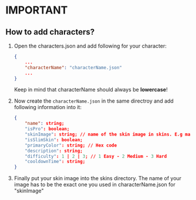 # IMPORTANT

## How to add characters?

1.
    Open the characters.json and add following for your character:
    ```json
    {
        ...
        "characterName": "characterName.json"
        ...
    }
    ```
    Keep in mind that characterName should always be **lowercase**!

2.
    Now create the `characterName.json` in the same directroy and add following information into it:
    ```json
    {
        "name": string;
        "isPro": boolean;
        "skinImage": string; // name of the skin image in skins. E.g mario.png
        "isSlimSkin": boolean;
        "primaryColor": string; // Hex code
        "description": string;
        "difficulty": 1 | 2 | 3; // 1 Easy - 2 Medium - 3 Hard
        "cooldownTime": string;
    }
    ```
3.
    Finally put your skin image into the skins directory. The name of your image has to be the exact one you used in characterName.json for "skinImage"